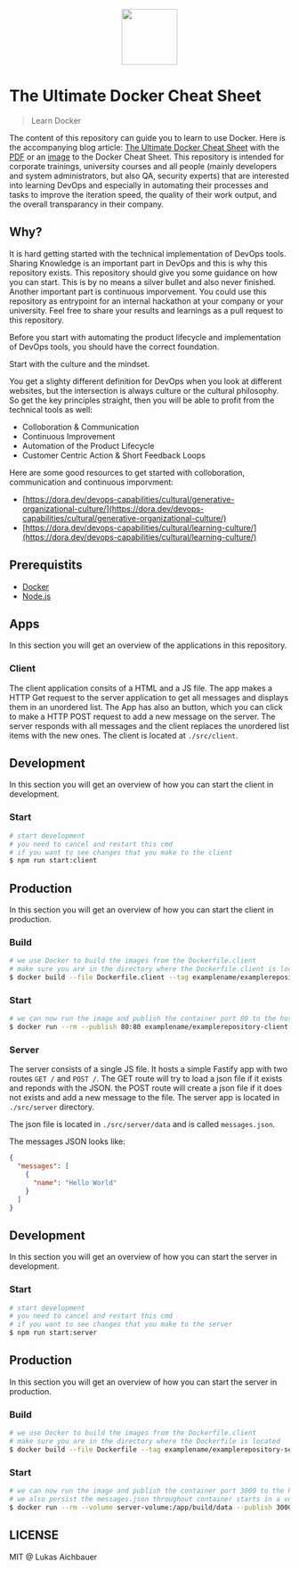 <p align="center">
  <a href="https://devopscycle.com">
    <img target="_blank" height="100" src="http://devopscycle.com/wp-content/uploads/sites/4/2023/10/DevOps-Cycle-Logo-Long.png" />
  </a>
</p>

# The Ultimate Docker Cheat Sheet

> Learn Docker

The content of this repository can guide you to learn to use Docker. Here is the accompanying blog article: [The Ultimate Docker Cheat Sheet](https://devopscycle.com/the-ultimate-docker-cheat-sheet) with the [PDF](https://devopscycle.com/wp-content/uploads/sites/4/2023/11/The-Ultimate-Docker-Cheat-Sheet-2.pdf) or an [image](https://devopscycle.com/wp-content/uploads/sites/4/2023/11/The-Ultimate-Docker-Cheat-Sheet-2.png) to the Docker Cheat Sheet. This repository is intended for corporate trainings, university courses and all people (mainly developers and system administrators, but also QA, security experts) that are interested into learning DevOps and especially in automating their processes and tasks to improve the iteration speed, the quality of their work output, and the overall transparancy in their company.

## Why?

It is hard getting started with the technical implementation of DevOps tools. Sharing Knowledge is an important part in DevOps and this is why this repository exists. This repository should give you some guidance on how you can start. This is by no means a silver bullet and also never finished. Another important part is continuous imporvement. You could use this repository as entrypoint for an internal hackathon at your company or your university. Feel free to share your results and learnings as a pull request to this repository.

Before you start with automating the product lifecycle and implementation of DevOps tools, you should have the correct foundation.

Start with the culture and the mindset.

You get a slighty different definition for DevOps when you look at different websites, but the intersection is always culture or the cultural philosophy. So get the key principles straight, then you will be able to profit from the technical tools as well:

* Colloboration & Communication
* Continuous Improvement
* Automation of the Product Lifecycle
* Customer Centric Action & Short Feedback Loops

Here are some good resources to get started with colloboration, communication and continuous imporvment:

* [https://dora.dev/devops-capabilities/cultural/generative-organizational-culture/](https://dora.dev/devops-capabilities/cultural/generative-organizational-culture/)
* [https://dora.dev/devops-capabilities/cultural/learning-culture/](https://dora.dev/devops-capabilities/cultural/learning-culture/)

## Prerequistits

* [Docker](https://docs.docker.com/)
* [Node.js](https://nodejs.org/)

## Apps

In this section you will get an overview of the applications in this repository.

### Client

The client application consits of a HTML and a JS file. The app makes a HTTP Get request to the server application to get all messages and displays them in an unordered list. The App has also an button, which you can click to make a HTTP POST request to add a new message on the server. The server responds with all messages and the client replaces the unordered list items with the new ones. The client is located at `./src/client`.

## Development

In this section you will get an overview of how you can start the client in development.

### Start

```sh
# start development
# you need to cancel and restart this cmd
# if you want to see changes that you make to the client
$ npm run start:client
```

## Production

In this section you will get an overview of how you can start the client in production.

### Build

```sh
# we use Docker to build the images from the Dockerfile.client
# make sure you are in the directory where the Dockerfile.client is located
$ docker build --file Dockerfile.client --tag examplename/examplerepository-client:0.1.0 .
```

### Start

```sh
# we can now run the image and publish the container port 80 to the host machine port 80
$ docker run --rm --publish 80:80 examplename/examplerepository-client:0.1.0
```

### Server

The server consists of a single JS file. It hosts a simple Fastify app with two routes `GET /` and `POST /`.
The GET route will try to load a json file if it exists and reponds with the JSON. the POST route will create a json file if it does not exists and add a new message to the file. The server app is located in `./src/server` directory.

The json file is located in `./src/server/data` and is called `messages.json`.

The messages JSON looks like:

```json
{
  "messages": [
    {
      "name": "Hello World"
    }
  ]
}
```

## Development

In this section you will get an overview of how you can start the server in development.

### Start

```sh
# start development
# you need to cancel and restart this cmd
# if you want to see changes that you make to the server
$ npm run start:server
```

## Production

In this section you will get an overview of how you can start the server in production.

### Build

```sh
# we use Docker to build the images from the Dockerfile.client
# make sure you are in the directory where the Dockerfile is located
$ docker build --file Dockerfile --tag examplename/examplerepository-server:0.1.0 .
```

### Start

```sh
# we can now run the image and publish the container port 3000 to the host machine port 3000
# we also persist the messages.json throughout container starts in a volume called server-volume
$ docker run --rm --volume server-volume:/app/build/data --publish 3000:3000 examplename/examplerepository-server:0.1.0
```

## LICENSE

MIT @ Lukas Aichbauer
